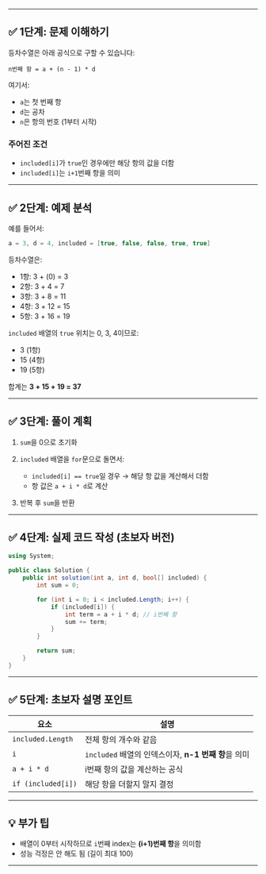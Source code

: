 
---

## ✅ 1단계: 문제 이해하기

등차수열은 아래 공식으로 구할 수 있습니다:

```
n번째 항 = a + (n - 1) * d
```

여기서:

* `a`는 첫 번째 항
* `d`는 공차
* `n`은 항의 번호 (1부터 시작)

### 주어진 조건

* `included[i]`가 `true`인 경우에만 해당 항의 값을 더함
* `included[i]`는 `i+1`번째 항을 의미

---

## ✅ 2단계: 예제 분석

예를 들어서:

```csharp
a = 3, d = 4, included = [true, false, false, true, true]
```

등차수열은:

* 1항: 3 + (0) = 3
* 2항: 3 + 4 = 7
* 3항: 3 + 8 = 11
* 4항: 3 + 12 = 15
* 5항: 3 + 16 = 19

`included` 배열의 `true` 위치는 0, 3, 4이므로:

* 3 (1항)
* 15 (4항)
* 19 (5항)

합계는 **3 + 15 + 19 = 37**

---

## ✅ 3단계: 풀이 계획

1. `sum`을 0으로 초기화
2. `included` 배열을 `for`문으로 돌면서:

   * `included[i] == true`일 경우 → 해당 항 값을 계산해서 더함
   * 항 값은 `a + i * d`로 계산
3. 반복 후 `sum`을 반환

---

## ✅ 4단계: 실제 코드 작성 (초보자 버전)

```csharp
using System;

public class Solution {
    public int solution(int a, int d, bool[] included) {
        int sum = 0;

        for (int i = 0; i < included.Length; i++) {
            if (included[i]) {
                int term = a + i * d; // i번째 항
                sum += term;
            }
        }

        return sum;
    }
}
```

---

## ✅ 5단계: 초보자 설명 포인트

| 요소                 | 설명                                     |
| ------------------ | -------------------------------------- |
| `included.Length`  | 전체 항의 개수와 같음                           |
| `i`                | `included` 배열의 인덱스이자, **n-1 번째 항**을 의미 |
| `a + i * d`        | i번째 항의 값을 계산하는 공식                      |
| `if (included[i])` | 해당 항을 더할지 말지 결정                        |

---

## 💡 부가 팁

* 배열이 0부터 시작하므로 `i`번째 index는 **(i+1)번째 항**을 의미함
* 성능 걱정은 안 해도 됨 (길이 최대 100)

---
